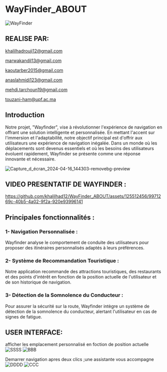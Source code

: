 # WayFinder_ABOUT
![WayFinder](https://github.com/khalilhad12/WayFinder_ABOUT/assets/125512456/82575b61-9da8-4be0-a3eb-c8e3641477a7)

## REALISE PAR:
khalilhadrouji12@gmail.com                      

marwakandil13@gmail.com

kaoutarber2015@gmail.com

anaslahmidi123@gmail.com

mehdi.tarchoun19@gmail.com

touzani-ham@upf.ac.ma


## Introduction
Notre projet, "Wayfinder", vise à révolutionner l'expérience de navigation en offrant une solution intelligente et personnalisée. 
En mettant l'accent sur l'immersion et l'adaptabilité, notre objectif principal est d'offrir aux utilisateurs une expérience de navigation inégalée. 
Dans un monde où les déplacements sont devenus essentiels et où les besoins des utilisateurs évoluent rapidement, Wayfinder se présente comme une réponse innovante et nécessaire.

![Capture_d_écran_2024-04-16_144303-removebg-preview](https://github.com/khalilhad12/WayFinder_ABOUT/assets/125512456/d39e860e-4438-463f-9c81-23c16e6ff152)

## VIDEO PRESENTATIF DE WAYFINDER :
[https://github.com/khalilhad12/WayFinder_ABOUT/assets/125512456/9971269c-40b5-4a02-9f2a-920e93996141
](https://github.com/khalilhad12/WayFinder_ABOUT/assets/125512456/6bf154f2-93d4-4d91-a19d-28ad6439b5f0
)
## Principales fonctionnalités :

### 1- Navigation Personnalisée :
Wayfinder analyse le comportement de conduite des utilisateurs pour proposer des itinéraires personnalisés adaptés à leurs préférences.

### 2- Système de Recommandation Touristique :
Notre application recommande des attractions touristiques, des restaurants et des points d'intérêt en fonction de la position actuelle de l'utilisateur et de son historique de navigation.

### 3- Détection de la Somnolence du Conducteur : 
Pour assurer la sécurité sur la route, Wayfinder intègre un système de détection de la somnolence du conducteur, alertant l'utilisateur en cas de signes de fatigue.
## USER INTERFACE:
afficher les emplacement personnalisé en foction de position actuelle 
![SSSS](https://github.com/khalilhad12/WayFinder_ABOUT/assets/125512456/78a7c8f7-321a-4e4e-9c4d-879a51d6f953)
![BBB](https://github.com/khalilhad12/WayFinder_ABOUT/assets/125512456/2d57be51-d4e7-43df-9f17-f01b958a7500)

Demarrer navigation apres deux clics ;une assistante vous accompagne 
![DDDD](https://github.com/khalilhad12/WayFinder_ABOUT/assets/125512456/9b47348b-5295-4485-a24b-b6219472039d)
![CCC](https://github.com/khalilhad12/WayFinder_ABOUT/assets/125512456/8a62daab-9885-477f-9ac2-98df585fad33)



